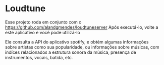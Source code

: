 # Loudtune

Esse projeto roda em conjunto com o https://github.com/alandgmendes/loudtuneserver
Após executá-lo, volte a este aplicativo e você pode utilizá-lo

Ele consulta a API do aplicativo spotify, e obtém algumas informações sobre artistas como sua popularidade, ou informações sobre músicas, com indíces relacionados a estrutura sonora da música, presença de instrumentos, vocais, batida, etc.
